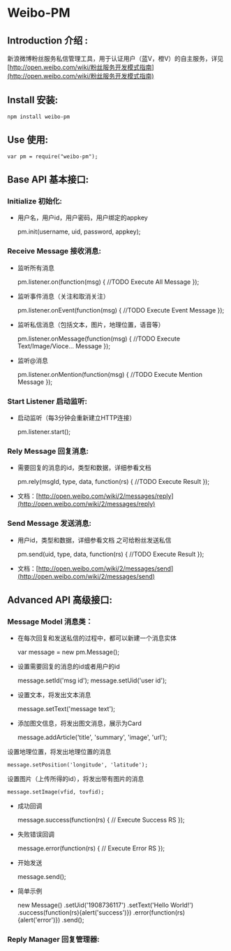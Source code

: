# Weibo-PM

## Introduction 介绍 :

新浪微博粉丝服务私信管理工具，用于认证用户（蓝V，橙V）的自主服务，详见 [http://open.weibo.com/wiki/粉丝服务开发模式指南](http://open.weibo.com/wiki/粉丝服务开发模式指南)

## Install 安装:

	npm install weibo-pm
	
## Use 使用:

	var pm = require("weibo-pm");

## Base API 基本接口:

### Initialize 初始化:

 * 用户名，用户id，用户密码，用户绑定的appkey
 
	pm.init(username, uid, password, appkey);
	
### Receive Message 接收消息:

 * 监听所有消息
 
	pm.listener.on(function(msg) {
		//TODO Execute All Message
	});

 * 监听事件消息（关注和取消关注）
 
	pm.listener.onEvent(function(msg) {
        //TODO Execute Event Message
    });

 * 监听私信消息（包括文本，图片，地理位置，语音等）
 
	pm.listener.onMessage(function(msg) {
        //TODO Execute Text/Image/Vioce... Message
    });
    
 * 监听@消息
 
    pm.listener.onMention(function(msg) {
        //TODO Execute Mention Message
    });

### Start Listener 启动监听:

* 启动监听（每3分钟会重新建立HTTP连接）

    pm.listener.start();

### Rely Message 回复消息:

 * 需要回复的消息的id，类型和数据，详细参看文档
 
	pm.rely(msgId, type, data, function(rs) {
		//TODO Execute Result
	});
	
 * 文档：[http://open.weibo.com/wiki/2/messages/reply](http://open.weibo.com/wiki/2/messages/reply)

### Send Message 发送消息:

 * 用户id，类型和数据，详细参看文档 之可给粉丝发送私信
 
	pm.send(uid, type, data, function(rs) {
		//TODO Execute Result
	});

 * 文档：[http://open.weibo.com/wiki/2/messages/send](http://open.weibo.com/wiki/2/messages/send)

## Advanced API 高级接口:

### Message Model 消息类：

 * 在每次回复和发送私信的过程中，都可以新建一个消息实体

    var message = new pm.Message();    

 * 设置需要回复的消息的id或者用户的id
 
    message.setId('msg id');
    message.setUid('user id');

 * 设置文本，将发出文本消息
 
    message.setText('message text');

 * 添加图文信息，将发出图文消息，展示为Card
 
    message.addArticle('title', 'summary', 'image', 'url');

设置地理位置，将发出地理位置的消息
 
	message.setPosition('longitude', 'latitude');
    
设置图片（上传所得的id），将发出带有图片的消息
 
    message.setImage(vfid, tovfid);
    
 * 成功回调
 
    message.success(function(rs) {
        // Execute Success RS
    });

 * 失败错误回调
 
    message.error(function(rs) {
        // Execute Error RS
    });

 * 开始发送
 
    message.send();

 * 简单示例
 
    new Message()
        .setUid('1908736117')
        .setText('Hello World!')
        .success(function(rs){alert('success')})
        .error(function(rs){alert('error')})
        .send();
    
### Reply Manager 回复管理器:
